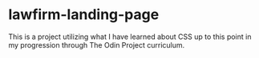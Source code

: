 # lawfirm-landing-page
This is a project utilizing what I have learned about CSS up to this point in my progression through The Odin Project curriculum.
